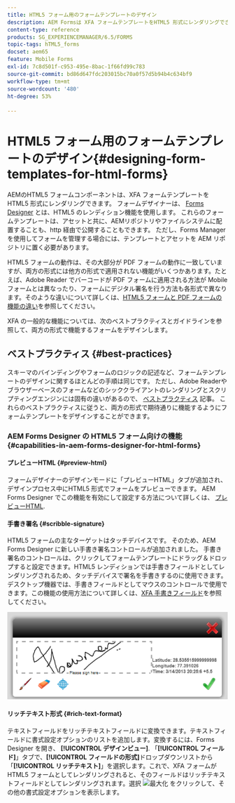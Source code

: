 ```yaml
---
title: HTML5 フォーム用のフォームテンプレートのデザイン
description: AEM Formsは XFA フォームテンプレートをHTML5 形式にレンダリングできます。 フォームデザイナーは、Designer を使用してフォームテンプレートをデザインし、HTML5 のレンディション機能を使用できます。
content-type: reference
products: SG_EXPERIENCEMANAGER/6.5/FORMS
topic-tags: hTML5_forms
docset: aem65
feature: Mobile Forms
exl-id: 7c8d501f-c953-495e-8bac-1f66fd99c783
source-git-commit: bd86d647fdc203015bc70a0f57d5b94b4c634bf9
workflow-type: tm+mt
source-wordcount: '480'
ht-degree: 53%

---
```


# HTML5 フォーム用のフォームテンプレートのデザイン{#designing-form-templates-for-html-forms}

AEMのHTML5 フォームコンポーネントは、XFA フォームテンプレートをHTML5 形式にレンダリングできます。 フォームデザイナーは、 [Forms Designer](https://www.adobe.com/go/learn_aemforms_designer_63_jp) とは、HTML5 のレンディション機能を使用します。 これらのフォームテンプレートは、アセットと共に、AEMリポジトリやファイルシステムに配置することも、http 経由で公開することもできます。 ただし、Forms Manager を使用してフォームを管理する場合には、テンプレートとアセットを AEM リポジトリに置く必要があります。

HTML5 フォームの動作は、その大部分が PDF フォームの動作に一致していますが、両方の形式には他方の形式で適用されない機能がいくつかあります。たとえば、Adobe Reader でバーコードが PDF フォームに適用される方法が Mobile フォームとは異なったり、フォームにデジタル署名を行う方法も各形式で異なります。そのような違いについて詳しくは、[HTML5 フォームと PDF フォームの機能の違い](../../forms/using/feature-differentiation-html5-forms-pdf-forms.md)を参照してください。

XFA の一般的な機能については、次のベストプラクティスとガイドラインを参照して、両方の形式で機能するフォームをデザインします。

## ベストプラクティス {#best-practices}

スキーマのバインディングやフォームのロジックの記述など、フォームテンプレートのデザインに関するほとんどの手順は同じです。 ただし、Adobe Readerやブラウザーベースのフォームなどのシッククライアントのレンダリングとスクリプティングエンジンには固有の違いがあるので、 [ベストプラクティス](/help/forms/using/design-accessible-html5-forms.md) 記事。 これらのベストプラクティスに従うと、両方の形式で期待通りに機能するようにフォームテンプレートをデザインすることができます。

### AEM Forms Designer の HTML5 フォーム向けの機能 {#capabilities-in-aem-forms-designer-for-html-forms}

#### プレビューHTML {#preview-html}

フォームデザイナーのデザインモードに「プレビューHTML」タブが追加され、デザインプロセス中にHTML5 形式でフォームをプレビューできます。 AEM Forms Designer でこの機能を有効にして設定する方法について詳しくは、 [プレビューHTML](../../forms/using/preview-xdp-forms-html.md).

#### 手書き署名 {#scribble-signature}

HTML5 フォームの主なターゲットはタッチデバイスです。 そのため、AEM Forms Designer に新しい手書き署名コントロールが追加されました。 手書き署名のコントロールは、クリックしてフォームテンプレートにドラッグ＆ドロップすると設定できます。HTML5 レンディションでは手書きフィールドとしてレンダリングされるため、タッチデバイスで署名を手書きするのに使用できます。デスクトップ機器では、手書きフィールドとしてマウスのコントロールで使用できます。この機能の使用方法について詳しくは、[XFA 手書きフィールド](../../forms/using/scribble-signature.md)を参照してください。

![4](assets/4.png)

#### リッチテキスト形式 {#rich-text-format}

テキストフィールドをリッチテキストフィールドに変換できます。テキストフィールドに書式設定オプションのリストを追加します。変換するには、Forms Designer を開き、 **[!UICONTROL デザインビュー]**. 「**[!UICONTROL フィールド]**」タブで、**[!UICONTROL フィールドの形式]**&#x200B;ドロップダウンリストから「**[!UICONTROL リッチテキスト]**」を選択します。これで、XFA フォームが HTML5 フォームとしてレンダリングされると、そのフィールドはリッチテキストフィールドとしてレンダリングされます。選択 ![最大化](assets/maximize_icon.svg) をクリックして、その他の書式設定オプションを表示します。
